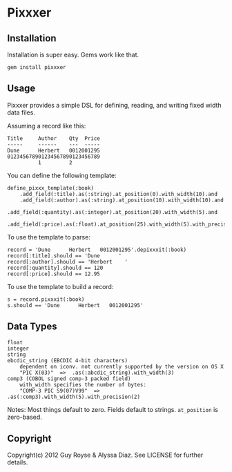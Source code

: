 Pixxxer
=======

Installation
------------
Installation is super easy.  Gems work like that.

    gem install pixxxer

Usage
-----

Pixxxer provides a simple DSL for defining, reading, and writing fixed width data files.

Assuming a record like this:

    Title     Author    Qty  Price
    -----     ------    ---  -----
    Dune      Herbert   0012001295
    012345678901234567890123456789
              1         2         

You can define the following template:

    define_pixxx_template(:book)
        .add_field(:title).as(:string).at_position(0).with_width(10).and
        .add_field(:author).as(:string).at_position(10).with_width(10).and
        .add_field(:quantity).as(:integer).at_position(20).with_width(5).and
        .add_field(:price).as(:float).at_position(25).with_width(5).with_precision(2)

To use the template to parse:

    record = 'Dune      Herbert   0012001295'.depixxxit(:book)
    record[:title].should == 'Dune      '
    record[:author].should == 'Herbert    '
    record[:quantity].should == 120
    record[:price].should == 12.95

To use the template to build a record:

    s = record.pixxxit(:book)
    s.should == 'Dune      Herbert   0012001295'

Data Types
----------
    float
    integer
    string
    ebcdic_string (EBCDIC 4-bit characters)
        dependent on iconv. not currently supported by the version on OS X
        "PIC X(03)"  =>  .as(:abcdic_string).with_width(3)
    comp3 (COBOL signed comp-3 packed field)
        with_width specifies the number of bytes:
        "COMP-3 PIC S9(07)V99"  =>  .as(:comp3).with_width(5).with_precision(2)

Notes:
Most things default to zero. Fields default to strings. `at_position` is zero-based.

Copyright
---------
Copyright(c) 2012 Guy Royse & Alyssa Diaz. See LICENSE for further details.
